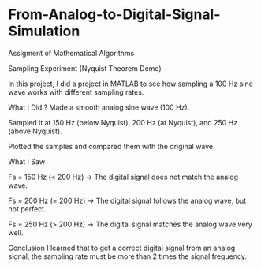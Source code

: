# From-Analog-to-Digital-Signal-Simulation
Assigment of Mathematical Algorithms

Sampling Experiment (Nyquist Theorem Demo)

In this project, I did a project in MATLAB to see how sampling a 100 Hz sine wave works with different sampling rates.

What I Did ?
Made a smooth analog sine wave (100 Hz).

Sampled it at 150 Hz (below Nyquist), 200 Hz (at Nyquist), and 250 Hz (above Nyquist).

Plotted the samples and compared them with the original wave.

What I Saw

Fs = 150 Hz (< 200 Hz) → The digital signal does not match the analog wave.

Fs = 200 Hz (= 200 Hz) → The digital signal follows the analog wave, but not perfect.

Fs = 250 Hz (> 200 Hz) → The digital signal matches the analog wave very well.

Conclusion
I learned that to get a correct digital signal from an analog signal, the sampling rate must be more than 2 times the signal frequency.
